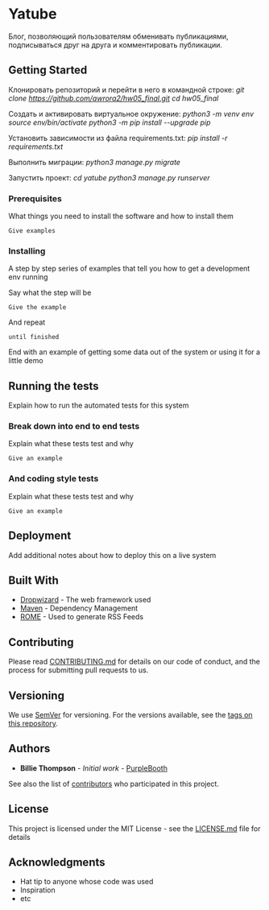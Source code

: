 # Yatube

Блог, позволяющий пользователям обменивать публикациями, подписываться друг на друга и комментировать публикации. 

## Getting Started

Клонировать репозиторий и перейти в него в командной строке:
_git clone https://github.com/awrora2/hw05_final.git_
_cd hw05_final_

Cоздать и активировать виртуальное окружение:
_python3 -m venv env_
_source env/bin/activate_
_python3 -m pip install --upgrade pip_

Установить зависимости из файла requirements.txt:
_pip install -r requirements.txt_

Выполнить миграции:
_python3 manage.py migrate_

Запустить проект:
_cd yatube_
_python3 manage.py runserver_

### Prerequisites

What things you need to install the software and how to install them

```
Give examples
```

### Installing

A step by step series of examples that tell you how to get a development env running

Say what the step will be

```
Give the example
```

And repeat

```
until finished
```

End with an example of getting some data out of the system or using it for a little demo

## Running the tests

Explain how to run the automated tests for this system

### Break down into end to end tests

Explain what these tests test and why

```
Give an example
```

### And coding style tests

Explain what these tests test and why

```
Give an example
```

## Deployment

Add additional notes about how to deploy this on a live system

## Built With

* [Dropwizard](http://www.dropwizard.io/1.0.2/docs/) - The web framework used
* [Maven](https://maven.apache.org/) - Dependency Management
* [ROME](https://rometools.github.io/rome/) - Used to generate RSS Feeds

## Contributing

Please read [CONTRIBUTING.md](https://gist.github.com/PurpleBooth/b24679402957c63ec426) for details on our code of conduct, and the process for submitting pull requests to us.

## Versioning

We use [SemVer](http://semver.org/) for versioning. For the versions available, see the [tags on this repository](https://github.com/your/project/tags). 

## Authors

* **Billie Thompson** - *Initial work* - [PurpleBooth](https://github.com/PurpleBooth)

See also the list of [contributors](https://github.com/your/project/contributors) who participated in this project.

## License

This project is licensed under the MIT License - see the [LICENSE.md](LICENSE.md) file for details

## Acknowledgments

* Hat tip to anyone whose code was used
* Inspiration
* etc
